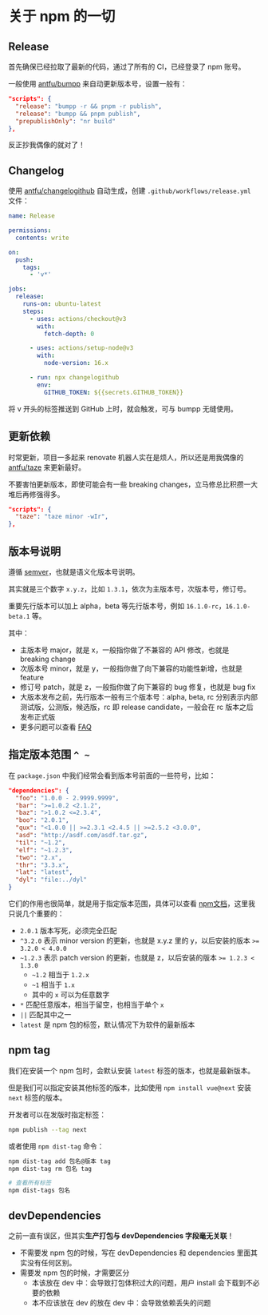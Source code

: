 # 关于 npm 的一切

## Release

首先确保已经拉取了最新的代码，通过了所有的 CI，已经登录了 npm 账号。

一般使用 [antfu/bumpp](https://github.com/antfu/bumpp) 来自动更新版本号，设置一般有：

```json
"scripts": {
  "release": "bumpp -r && pnpm -r publish",
  "release": "bumpp && pnpm publish",
  "prepublishOnly": "nr build"
},
```

反正抄我偶像的就对了！

## Changelog

使用 [antfu/changelogithub](https://github.com/antfu/changelogithub) 自动生成，创建 `.github/workflows/release.yml` 文件：

```yml
name: Release

permissions:
  contents: write

on:
  push:
    tags:
      - 'v*'

jobs:
  release:
    runs-on: ubuntu-latest
    steps:
      - uses: actions/checkout@v3
        with:
          fetch-depth: 0

      - uses: actions/setup-node@v3
        with:
          node-version: 16.x

      - run: npx changelogithub
        env:
          GITHUB_TOKEN: ${{secrets.GITHUB_TOKEN}}
```

将 v 开头的标签推送到 GitHub 上时，就会触发，可与 bumpp 无缝使用。

## 更新依赖

时常更新，项目一多起来 renovate 机器人实在是烦人，所以还是用我偶像的 [antfu/taze](https://github.com/antfu/taze) 来更新最好。

不要害怕更新版本，即使可能会有一些 breaking changes，立马修总比积攒一大堆后再修强得多。

```json
"scripts": {
  "taze": "taze minor -wIr",
},
```

## 版本号说明

遵循 [semver](https://semver.org/lang/zh-CN/)，也就是语义化版本号说明。

其实就是三个数字 `x.y.z`，比如 `1.3.1`，依次为主版本号，次版本号，修订号。

重要先行版本可以加上 alpha，beta 等先行版本号，例如 `16.1.0-rc`，`16.1.0-beta.1` 等。

其中：

- 主版本号 major，就是 x，一般指你做了不兼容的 API 修改，也就是 breaking change
- 次版本号 minor，就是 y，一般指你做了向下兼容的功能性新增，也就是 feature
- 修订号 patch，就是 z，一般指你做了向下兼容的 bug 修复，也就是 bug fix
- 大版本发布之前，先行版本一般有三个版本号：alpha, beta, rc 分别表示内部测试版，公测版，候选版，rc 即 release candidate，一般会在 rc 版本之后发布正式版
- 更多问题可以查看 [FAQ](https://semver.org/lang/zh-CN/#faq)

## 指定版本范围 `^ ~`

在 `package.json` 中我们经常会看到版本号前面的一些符号，比如：

```json
"dependencies": {
  "foo": "1.0.0 - 2.9999.9999",
  "bar": ">=1.0.2 <2.1.2",
  "baz": ">1.0.2 <=2.3.4",
  "boo": "2.0.1",
  "qux": "<1.0.0 || >=2.3.1 <2.4.5 || >=2.5.2 <3.0.0",
  "asd": "http://asdf.com/asdf.tar.gz",
  "til": "~1.2",
  "elf": "~1.2.3",
  "two": "2.x",
  "thr": "3.3.x",
  "lat": "latest",
  "dyl": "file:../dyl"
}
```

它们的作用也很简单，就是用于指定版本范围，具体可以查看 [npm文档](https://docs.npmjs.com/cli/v8/configuring-npm/package-json#dependencies)，这里我只说几个重要的：

- `2.0.1` 版本写死，必须完全匹配
- `^3.2.0` 表示 minor version 的更新，也就是 x.y.z 里的 y，以后安装的版本 `>= 3.2.0 < 4.0.0`
- `~1.2.3` 表示 patch version 的更新，也就是 z，以后安装的版本 `>= 1.2.3 < 1.3.0`
  - `~1.2` 相当于 `1.2.x`
  - `~1` 相当于 `1.x`
  - 其中的 `x` 可以为任意数字
- `*` 匹配任意版本，相当于留空，也相当于单个 `x`
- `||` 匹配其中之一
- `latest` 是 npm 包的标签，默认情况下为软件的最新版本

## npm tag

我们在安装一个 npm 包时，会默认安装 `latest` 标签的版本，也就是最新版本。

但是我们可以指定安装其他标签的版本，比如使用 `npm install vue@next` 安装 `next` 标签的版本。

开发者可以在发版时指定标签：

```sh
npm publish --tag next
```

或者使用 `npm dist-tag` 命令：

```sh
npm dist-tag add 包名@版本 tag
npm dist-tag rm 包名 tag

# 查看所有标签
npm dist-tags 包名
```

## devDependencies

之前一直有误区，但其实**生产打包与 devDependencies 字段毫无关联**！

- 不需要发 npm 包的时候，写在 devDependencies 和 dependencies 里面其实没有任何区别。
- 需要发 npm 包的时候，才需要区分
  - 本该放在 dev 中：会导致打包体积过大的问题，用户 install 会下载到不必要的依赖
  - 本不应该放在 dev 的放在 dev 中：会导致依赖丢失的问题
